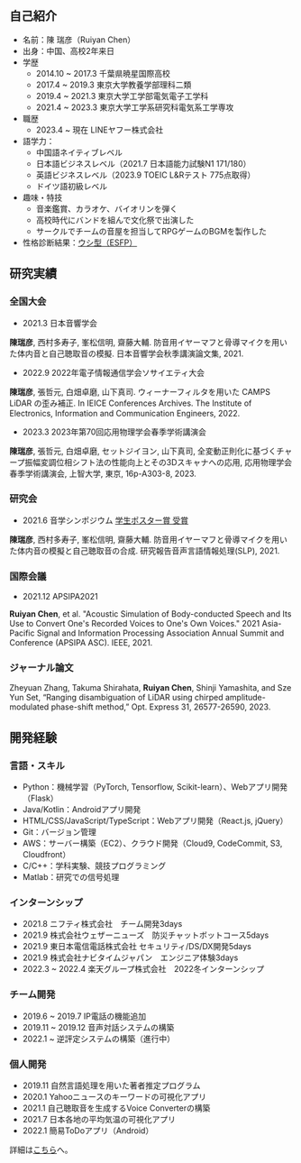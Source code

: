 ## 自己紹介

- 名前：陳 瑞彦（Ruiyan Chen）
- 出身：中国、高校2年来日
- 学歴
  - 2014.10 ~ 2017.3 千葉県暁星国際高校
  - 2017.4 ~ 2019.3 東京大学教養学部理科二類
  - 2019.4 ~ 2021.3 東京大学工学部電気電子工学科
  - 2021.4 ~ 2023.3 東京大学工学系研究科電気系工学専攻
- 職歴
  - 2023.4 ~ 現在 LINEヤフー株式会社
- 語学力：
  - 中国語ネイティブレベル
  - 日本語ビジネスレベル（2021.7 日本語能力試験N1 171/180）
  - 英語ビジネスレベル（2023.9 TOEIC L&Rテスト 775点取得）
  - ドイツ語初級レベル
- 趣味・特技
  - 音楽鑑賞、カラオケ、バイオリンを弾く
  - 高校時代にバンドを組んで文化祭で出演した
  - サークルでチームの音屋を担当してRPGゲームのBGMを製作した
- 性格診断結果：[ウシ型（ESFP）](https://16test.uranaino.net/share/mgW6mZSANoqUWtYdhbDy)

## 研究実績

### 全国大会

- 2021.3 日本音響学会

**陳瑞彦**, ⻄村多寿子, 峯松信明, 齋藤大輔. 防音用イヤーマフと骨導マイクを用いた体内音と自己聴取音の模擬. 日本音響学会秋季講演論文集, 2021.

- 2022.9 2022年電子情報通信学会ソサイエティ大会

**陳瑞彦**, 張哲元, 白畑卓磨, 山下真司. ウィーナーフィルタを用いた CAMPS LiDAR の歪み補正. In IEICE Conferences Archives. The Institute of Electronics, Information and Communication Engineers, 2022.

- 2023.3 2023年第70回応用物理学会春季学術講演会

**陳瑞彦**, 張哲元, 白畑卓磨, セットジイヨン, 山下真司, 全変動正則化に基づくチャープ振幅変調位相シフト法の性能向上とその3Dスキャナへの応用, 応用物理学会春季学術講演会, 上智大学, 東京, 16p-A303-8, 2023.

### 研究会

- 2021.6 音学シンポジウム [学生ポスター賞 受賞](https://www.ieice.org/iss/sp/jpn/special/sp-poster-prize.html)

**陳瑞彦**, ⻄村多寿子, 峯松信明, 齋藤大輔. 防音用イヤーマフと骨導マイクを用いた体内音の模擬と自己聴取音の合成. 研究報告音声言語情報処理(SLP), 2021.

### 国際会議

- 2021.12 APSIPA2021

**Ruiyan Chen**, et al. "Acoustic Simulation of Body-conducted Speech and Its Use to Convert One's Recorded Voices to One's Own Voices." 2021 Asia-Pacific Signal and Information Processing Association Annual Summit and Conference (APSIPA ASC). IEEE, 2021.

### ジャーナル論文

Zheyuan Zhang, Takuma Shirahata, **Ruiyan Chen**, Shinji Yamashita, and Sze Yun Set, “Ranging disambiguation of LiDAR using chirped amplitude-modulated phase-shift method,” Opt. Express 31, 26577-26590, 2023.

## 開発経験

### 言語・スキル

- Python：機械学習（PyTorch, Tensorflow, Scikit-learn）、Webアプリ開発（Flask）
- Java/Kotlin：Androidアプリ開発
- HTML/CSS/JavaScript/TypeScript：Webアプリ開発（React.js, jQuery）
- Git：バージョン管理
- AWS：サーバー構築（EC2）、クラウド開発（Cloud9, CodeCommit, S3, Cloudfront）
- C/C++：学科実験、競技プログラミング
- Matlab：研究での信号処理

### インターンシップ

- 2021.8 ニフティ株式会社　チーム開発3days
- 2021.9 株式会社ウェザーニューズ　防災チャットボットコース5days
- 2021.9 東日本電信電話株式会社 セキュリティ/DS/DX開発5days
- 2021.9 株式会社ナビタイムジャパン　エンジニア体験3days
- 2022.3 ~ 2022.4 楽天グループ株式会社　2022冬インターンシップ

### チーム開発

- 2019.6 ~ 2019.7 IP電話の機能追加
- 2019.11 ~ 2019.12 音声対話システムの構築
- 2022.1 ~ 逆評定システムの構築（進行中）

### 個人開発

- 2019.11 自然言語処理を用いた著者推定プログラム
- 2020.1 Yahooニュースのキーワードの可視化アプリ
- 2021.1 自己聴取音を生成するVoice Converterの構築
- 2021.7 日本各地の平均気温の可視化アプリ
- 2022.1 簡易ToDoアプリ（Android）

詳細は[こちら](/dev/README.md)へ。





<!--
**chenruiyan/chenruiyan** is a ✨ _special_ ✨ repository because its `README.md` (this file) appears on your GitHub profile.

Here are some ideas to get you started:

- 🔭 I’m currently working on ...
- 🌱 I’m currently learning ...
- 👯 I’m looking to collaborate on ...
- 🤔 I’m looking for help with ...
- 💬 Ask me about ...
- 📫 How to reach me: ...
- 😄 Pronouns: ...
- ⚡ Fun fact: ...
-->
